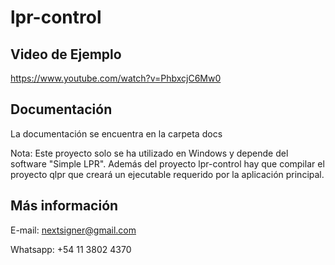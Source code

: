# lpr-control

## Video de Ejemplo

https://www.youtube.com/watch?v=PhbxcjC6Mw0

## Documentación

La documentación se encuentra en la carpeta docs

Nota: Este proyecto solo se ha utilizado en Windows y depende del software "Simple LPR". Además del proyecto lpr-control hay que compilar el proyecto qlpr que creará un ejecutable requerido por la aplicación principal.

## Más información

E-mail: nextsigner@gmail.com

Whatsapp: +54 11 3802 4370

